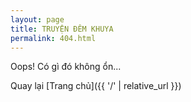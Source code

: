 ```yaml
---
layout: page
title: TRUYỆN ĐÊM KHUYA
permalink: 404.html
---
```


Oops! Có gì đó không ổn...  

Quay lại [Trang chủ]({{ '/' | relative_url }})
